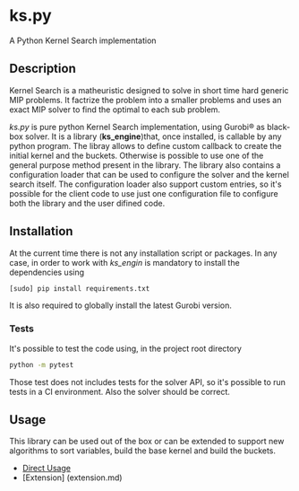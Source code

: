 # ks.py


A Python Kernel Search implementation 

## Description

Kernel Search is a matheuristic designed to solve in short time
hard generic MIP problems. It factrize the problem into a smaller 
problems and uses an exact MIP solver to find the optimal to each sub
problem. 

_ks.py_ is pure python Kernel Search implementation, using Gurobi® as black-box solver.
It is a  library (**ks_engine**)that, once installed, is callable 
by any python program. The libray allows to 
define custom callback to create the initial kernel and the buckets.
Otherwise is possible to use one of the general purpose method present in the library. 
The library also contains a configuration loader that can be used 
to configure the solver and the kernel search itself. The configuration loader also support custom entries, so it's possible 
for the client code to use just one configuration file to configure
both the library and the user difined code.


## Installation
At the current time there is not any installation script or packages. In any 
case, in order to work with *ks_engin* is mandatory to install the dependencies 
using

```bash
[sudo] pip install requirements.txt
```
It is also required to globally install the latest Gurobi version. 

### Tests
It's possible to test the code using, in the project 
root directory

```bash
python -m pytest
```

Those test does not includes tests for the solver API,
so it's possible to run tests in a CI environment. Also the solver should be correct. 

## Usage

This library can be used out of the box or can be extended to support new algorithms to sort variables, build the base kernel and build the buckets.

* [Direct Usage](base_usage.md)
* [Extension] (extension.md)
